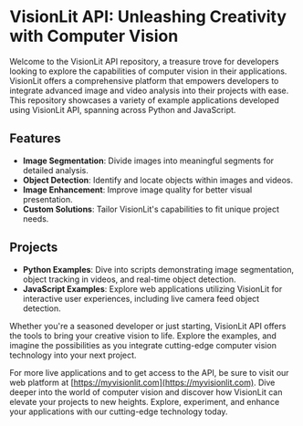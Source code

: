 

# VisionLit API: Unleashing Creativity with Computer Vision



Welcome to the VisionLit API repository, a treasure trove for developers looking to explore the capabilities of computer vision in their applications. VisionLit offers a comprehensive platform that empowers developers to integrate advanced image and video analysis into their projects with ease. This repository showcases a variety of example applications developed using VisionLit API, spanning across Python and JavaScript.

## Features
- **Image Segmentation**: Divide images into meaningful segments for detailed analysis.
- **Object Detection**: Identify and locate objects within images and videos.
- **Image Enhancement**: Improve image quality for better visual presentation.
- **Custom Solutions**: Tailor VisionLit's capabilities to fit unique project needs.

## Projects
- **Python Examples**: Dive into scripts demonstrating image segmentation, object tracking in videos, and real-time object detection.
- **JavaScript Examples**: Explore web applications utilizing VisionLit for interactive user experiences, including live camera feed object detection.

Whether you're a seasoned developer or just starting, VisionLit API offers the tools to bring your creative vision to life. Explore the examples, and imagine the possibilities as you integrate cutting-edge computer vision technology into your next project.

For more live applications and to get access to the API, be sure to visit our web platform at [https://myvisionlit.com](https://myvisionlit.com). Dive deeper into the world of computer vision and discover how VisionLit can elevate your projects to new heights. Explore, experiment, and enhance your applications with our cutting-edge technology today.
